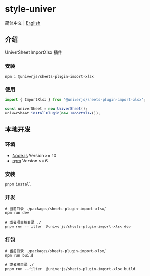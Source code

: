 # style-univer

简体中文 | [English](./README.md)

## 介绍

UniverSheet ImportXlsx 插件

### 安装

```shell
npm i @univerjs/sheets-plugin-import-xlsx
```

### 使用

```js
import { ImportXlsx } from '@univerjs/sheets-plugin-import-xlsx';

const univerSheet = new UniverSheet();
univerSheet.installPlugin(new ImportXlsx());
```

## 本地开发

### 环境

-   [Node.js](https://nodejs.org/en/) Version >= 10
-   [npm](https://www.npmjs.com/) Version >= 6

### 安装

```
pnpm install
```

### 开发

```
# 当前目录 ./packages/sheets-plugin-import-xlsx/
npm run dev

# 或者项目根目录 ./
pnpm run --filter  @univerjs/sheets-plugin-import-xlsx dev
```

### 打包

```
# 当前目录 ./packages/sheets-plugin-import-xlsx/
npm run build

# 或者根目录 ./
pnpm run --filter  @univerjs/sheets-plugin-import-xlsx build
```
